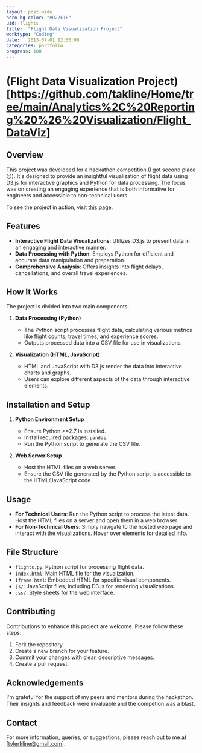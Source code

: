 ```yaml
---
layout: post-wide
hero-bg-color: "#D22E1E"
uid: flights
title:  "Flight Data Visualization Project"
worktype: "Coding"
date:   2013-07-01 12:00:00
categories: portfolio
progress: 100
---
```

# (Flight Data Visualization Project)[https://github.com/takline/Home/tree/main/Analytics%2C%20Reporting%20%26%20Visualization/Flight_DataViz]

## Overview

This project was developed for a hackathon competition (I got second place 😐). It's designed to provide an insightful visualization of flight data using D3.js for interactive graphics and Python for data processing. The focus was on creating an engaging experience that is both informative for engineers and accessible to non-technical users.

To see the project in action, visit [this page](https://takline.github.io/Demos/Analytics,%20Reporting%20&%20Visualization/Flight_DataViz/).

## Features

- **Interactive Flight Data Visualizations**: Utilizes D3.js to present data in an engaging and interactive manner.
- **Data Processing with Python**: Employs Python for efficient and accurate data manipulation and preparation.
- **Comprehensive Analysis**: Offers insights into flight delays, cancellations, and overall travel experiences.

## How It Works

The project is divided into two main components:

1. **Data Processing (Python)**
   - The Python script processes flight data, calculating various metrics like flight counts, travel times, and experience scores.
   - Outputs processed data into a CSV file for use in visualizations.

2. **Visualization (HTML, JavaScript)**
   - HTML and JavaScript with D3.js render the data into interactive charts and graphs.
   - Users can explore different aspects of the data through interactive elements.

## Installation and Setup

1. **Python Environment Setup**
   - Ensure Python >=2.7 is installed.
   - Install required packages: `pandas`.
   - Run the Python script to generate the CSV file.

2. **Web Server Setup**
   - Host the HTML files on a web server.
   - Ensure the CSV file generated by the Python script is accessible to the HTML/JavaScript code.

## Usage

- **For Technical Users**: Run the Python script to process the latest data. Host the HTML files on a server and open them in a web browser.
- **For Non-Technical Users**: Simply navigate to the hosted web page and interact with the visualizations. Hover over elements for detailed info.

## File Structure

- `flights.py`: Python script for processing flight data.
- `index.html`: Main HTML file for the visualization.
- `iframe.html`: Embedded HTML for specific visual components.
- `js/`: JavaScript files, including D3.js for rendering visualizations.
- `css/`: Style sheets for the web interface.

## Contributing

Contributions to enhance this project are welcome. Please follow these steps:

1. Fork the repository.
2. Create a new branch for your feature.
3. Commit your changes with clear, descriptive messages.
4. Create a pull request.

## Acknowledgements

I'm grateful for the support of my peers and mentors during the hackathon. Their insights and feedback were invaluable and the competion was a blast.

## Contact

For more information, queries, or suggestions, please reach out to me at [tylerkline@gmail.com].

